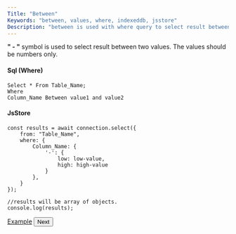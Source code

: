 ```yaml
---
Title: "Between"
Keywords: "between, values, where, indexeddb, jsstore"
Description: "between is used with where query to select result between two values"
---
```


**" \- "** symbol is used to select result between two values. The values should be numbers only.

#### Sql (Where)

```
Select * From Table_Name;
Where
Column_Name Between value1 and value2
```

#### JsStore

```
const results = await connection.select({
    from: "Table_Name",
    where: {
        Column_Name: {
            '-': {
                low: low-value,
                high: high-value
            }
        },
    }
});

//results will be array of objects.
console.log(results);
```

<p class="margin-top-40px center-align">
    <a class="btn info" target="_blank" href="https://ujjwalguptaofficial.github.io/idbstudio/?db=Demo&query=select(%7B%0A%20%20%20%20from%3A%20%22Products%22%2C%0A%20%20%20%20where%3A%20%7B%0A%20%20%20%20%20%20%20%20price%3A%20%7B%0A%20%20%20%20%20%20%20%20%20%20%20%20%22-%22%3A%20%7B%0A%20%20%20%20%20%20%20%20%20%20%20%20%20%20%20%20low%3A%2010%2C%0A%20%20%20%20%20%20%20%20%20%20%20%20%20%20%20%20high%3A%2020%0A%20%20%20%20%20%20%20%20%20%20%20%20%7D%0A%20%20%20%20%20%20%20%20%7D%0A%20%20%20%20%7D%0A%7D)">Example</a>
    <button class="btn info btnNext">Next</button>
</p>